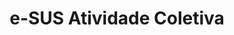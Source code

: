 ---
layout: default
title: e-SUS Atividade Coletiva
nav_order: 6
has_children: true
description: "Manual e-SUS APS"
permalink: /docs/CDS
last_modified_date: "01/02/2021"
---